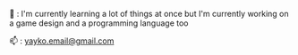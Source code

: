 🌱 : I'm currently learning a lot of things at once but I'm currently working on a game design and a programming language too

📫 : yayko.email@gmail.com
<!---
yaykostudio/yaykostudio is a ✨ special ✨ repository because its `README.md` (this file) appears on your GitHub profile.
You can click the Preview link to take a look at your changes.
--->
